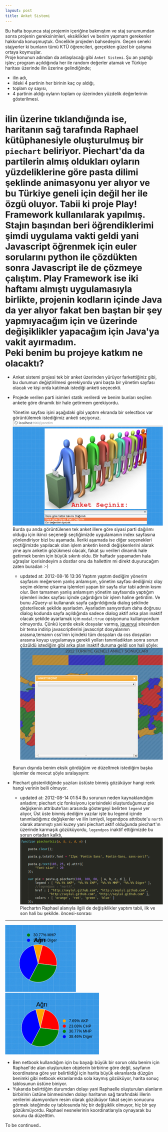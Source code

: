 ```yaml
---
layout: post
title: Anket Sistemi
---
```


   Bu hafta boyunca staj projemin içeriğine bakmıştım ve staj sunumumdan sonra projenin gereksinimleri, eksiklikleri ve  benim yapmam gerekenler hakkında konuşmuştuk. Öncelikle projeden bahsedeyim. Geçen seneki stajyerler ki bunların tümü KTÜ öğrencileri, gerçekten güzel bir çalışma ortaya koymuşlar.  
   Proje konunun adından da anlaşılacağı gibi `Anket Sistemi`. Şu an yaptığı işlev; program açıldığında her ile random değerler atamak ve Türkiye haritası üzerinde ilin üzerine gelindiğinde;  

+ ilin adı,  
+ ildeki 4 partinin her birinin kaç oy aldığı,  
+ toplam oy sayısı,  
+ 4 partinin aldığı oyların toplam oy üzerinden yüzdelik değerlerinin gösterilmesi.  

ilin üzerine tıklandığında ise, haritanın sağ tarafında Raphael kütüphanesiyle oluşturulmuş bir `piechart` beliriyor. Piechart'da da partilerin almış oldukları oyların yüzdeliklerine göre pasta dilimi şeklinde animasyonu yer alıyor ve bu Türkiye geneli için değil her ile özgü oluyor. Tabii ki proje Play! Framework kullanılarak yapılmış. Stajın başından beri öğrendiklerimi şimdi uygulama vakti geldi yani Javascript öğrenmek için euler sorularını python ile çözdükten sonra Javascript ile de çözmeye çalıştım. Play Framework ise iki haftamı almıştı uygulamasıyla birlikte, projenin kodların içinde Java da yer alıyor fakat ben baştan bir şey yapmıyacağım için ve üzerinde değişiklikler yapacağım için Java'ya vakit ayırmadım.  
Peki benim bu projeye katkım ne olacaktı?  
=========================================     
- Anket sistemi projesi tek bir anket üzerinden yürüyor farkettiğiniz gibi, bu durumun değiştirilmesi gerekiyordu yani başta bir yönetim sayfası olacak ve kişi orda katılmak istediği anketi seçecekti.  
- Projede verilen parti isimleri statik verilerdi ve benim bunları seçilen ankete göre dinamik bir hale getirmem gerekiyordu.  

   Yönetim sayfası işini aşağıdaki gibi yaptım ekranda bir selectbox var görüntülemek istediğimiz anketi seçiyoruz.  
![yonetim](https://github.com/Seylul/seylul.github.com/raw/master/chrome/yonetim.png)  
   Burda şu anda görüntülenen tek anket illere göre siyasi parti dağılımı olduğu için ikinci seçeneği seçtiğimizde uygulamanın index sayfasına yönlendiriyor bizi bu aşamada. İleriki aşamada ise diğer seçenekleri seçtiğimizde yapılacak olan işlem anketin kendi değişkenlerini alarak yine aynı anketin gözükmesi olacak, fakat şu verileri dinamik hale getirmek benim için büyük sıkıntı oldu. Bir haftadır yapamadım hala uğraşlar içerisindeyim a dostlar onu da hallettim mi direkt duyurucağım zaten buradan :-)  
 
   + updated at: 2012-08-16 13:36 
     Yaptım yaptım dediğim yönerim sayfasını meğersem yanlış anlamışım, yönetim sayfası dediğimiz olay seçim ekleme çıkarma işlemleri yapan bir sayfa olur tabi admin kısmı olur. Ben tamamen yanlış anlamışım yönetim sayfasında yaptığım işlemleri index sayfası içinde çağırdığım bir işlem haline getirdim. Ve bunu JQuery-ui kullanarak sayfa çağırıldığında dialog şeklinde gösterilecek şekilde ayarladım. Ayarladım sanıyordum daha doğrusu dialog kodunda sayfa açıldığında sadece dialog aktif arka plan inaktif olacak şekilde ayarlamak için `modal:true` opsiyonunu kullanıyordum olmuyordu. Çünkü içerde eksik dosyalar varmış, [jqueryui](http://jqueryui.com/download) sitesinden bir tema indirip javascriptlerini javascript dosyalarının arasına,temanın css'inin içindeki tüm dosyaları da css dosyaları arasına koyup uygulamaya gerekli yolları tanımladıktan sonra sorun çözüldü istediğim gibi arka plan inaktif duruma geldi son hali şöyle:  
![dialogbox](https://github.com/Seylul/seylul.github.com/raw/master/chrome/dialogbox.png)  

   Bunun dışında benim eksik gördüğüm ve düzeltmek istediğim başka işlemler de mevcut şöyle sıralayayım:  
- Piechart gösterildiğinde yazıları üstüste binmiş gözüküyor hangi renk hangi verinin belli olmuyor.  
    
   + updated at: 2012-08-14 01:54
     Bu sorunun neden kaynaklandığını anladım; piechart çiz fonksiyonu içerisindeki oluşturduğumuz pie değişkenin attribute'ları arasında göstergeyi belirten `legend` yer alıyor, Üst üste binmiş dediğim yazılar işte bu legend içinde tanımladığımız değişkenler ve ilin ismiydi, legendpos attribute'u `north` olarak atanmıştı yani kuzey yani piechart aktif olduğunda piechart'ın üzerinde karmaşık gözüküyordu, `legendpos` inaktif ettiğimizde bu sorun ortadan kalktı,  
![piechartciz](https://github.com/Seylul/seylul.github.com/raw/master/chrome/piechartciz.png)  
Piechartın Raphael alanıyla ilgili de değişiklikler yaptım tabii, ilk ve son hali bu şekilde.
öncesi-sonrası
--------------
![lp](https://github.com/Seylul/seylul.github.com/raw/master/chrome/lp.png)
![ulp](https://github.com/Seylul/seylul.github.com/raw/master/chrome/ulp.png)
  
- Ben netbook kullandığım için bu bayağı büyük bir sorun oldu benim için Raphael'de alan oluşturuken objelerin birbirine göre değil, sayfanın koordinatına göre yer belirtildiği için harita büyük ekranlarda düzgün benimki gibi netbook ekranlarında sola kaymış gözüküyor, harita sonuç tablosunun üstüne biniyor.  
- Yukarıda belirttiğim durumdan dolayı yani Raphaelle oluşturulan alanların birbirinin üstüne binmesinden dolayı haritanın sağ tarafındaki illerin verilerini alamıyordum resim olarak gözüküyor fakat seçim sonucunu görmek isteğimde oy tablosunda hiç bir değişiklik olmuyor, hiç bir şey gözükmüyordu. Raphael nesnelerinin koordinatlarıyla oynayarak bu sorunu da düzelttim.  

To be continued..

	

























 
